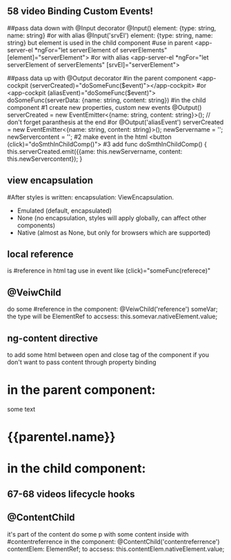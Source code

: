 ## 58 video Binding Custom Events!
##pass data down with @Input decorator
@Input() element: {type: string, name: string}
#or with alias
@Input('srvEl') element: {type: string, name: string}
but element is used in the child component
#use in parent
<app-server-el *ngFor="let serverElement of serverElements" [element]="serverElement"></app-server-el>
#or with alias
<app-server-el *ngFor="let serverElement of serverElements" [srvEl]="serverElement"></app-server-el>

##pass data up with @Output decorator
#in the parent component
<app-cockpit (serverCreated)="doSomeFunc($event)"></app-cockpit>
#or
<app-cockpit (aliasEvent)="doSomeFunc($event)"></app-cockpit>
doSomeFunc(serverData: {name: string, content: string})
#in the child component
#1 create new properties, custom new events
@Output() serverCreated = new EventEmitter<{name: string, content: string}>(); // don't forget paranthesis at the end
#or
@Output('aliasEvent') serverCreated = new EventEmitter<{name: string, content: string}>(); 
newServername = '';
newServercontent = '';
#2 make event in the html
<button (click)="doSmthInChildComp()"></button>
#3 add func
doSmthInChildComp() {
  this.serverCreated.emit({{ame: this.newServername, content: this.newServercontent});
}


## view encapsulation
#After styles is written:
encapsulation: ViewEncapsulation.
  - Emulated (default, encapsulated) 
  - None (no encapsulation, styles will apply globally, can affect other components) 
  - Native (almost as None, but only for browsers which are supported) 

  
## local reference
  is #reference in html tag
  use in event like   (click)="someFunc(referece)"


## @VeiwChild
do some #reference
in the component: @VeiwChild('reference') someVar;
the type will be ElementRef
to accsess: this.somevar.nativeElement.value;

## ng-content directive
to add some html between open and close tag of the component
if you don't want to pass content through property binding
# in the parent component:
<div>
  <child-comp>
    <p>some text</p>
    <h1>{{parentel.name}}</h1>
  </child-comp>
</div>

# in the child component:
<ng-content></ng-content>


## 67-68 videos lifecycle hooks

## @ContentChild
it's part of the content
do some p with some content inside with #contentreferrence
in the component: @ContentChild('contentreferrence') contentElem: ElementRef;
to accsess: this.contentElem.nativeElement.value;


